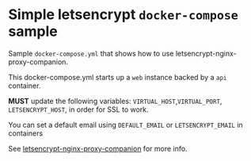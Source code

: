 # Simple letsencrypt `docker-compose` sample

Sample `docker-compose.yml` that shows how to use letsencrypt-nginx-proxy-companion.

This docker-compose.yml starts up a `web` instance backed by a `api` container.

**MUST** update the following variables:
`VIRTUAL_HOST`,`VIRTUAL_PORT`,
`LETSENCRYPT_HOST`,  in order for SSL to work.

You can set a default email using `DEFAULT_EMAIL`
 or `LETSENCRYPT_EMAIL` in containers

See [letsencrypt-nginx-proxy-companion](https://github.com/nginx-proxy/docker-letsencrypt-nginx-proxy-companion) for more info.
